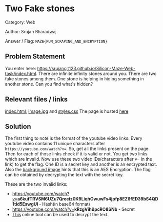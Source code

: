 # **Two Fake stones**

Category: Web

Author: Srujan Bharadwaj

Answer / Flag: `MAZE{FUN_SCRAPING_AND_ENCRYPTION}`

## Problem Statement

You enter here: https://srujangit123.github.io/Silicon-Maze-Web-task/index.html. There are infinite infinity stones around you. There are two fake stones among them. One stone is helping in hiding something in another stone. Can you find what's hidden?


## Relevant files / links

[index.html](./index.html), [image.jpg](./image.jpg) and [styles.css](./styles.css)
The page is hosted [here](https://srujangit123.github.io/Silicon-Maze-Web-task/index.html)

## Solution

The first thing to note is the format of the youtube video links. Every youtube video contains 11 unique characters after ``https://youtube.com/watch?v=``. So, get all the links present on the page. Then for each of those links check if it is valid or not. You get two links which are invalid. Now use these two video IDs(characters after v= in the link) to get the flag. One ID is a secret key and another is an encrypted text. Also the [background image](./image.jpg) hints that this is an AES Encryption. The flag can be obtained by decrypting the text with the secret key.

These are the two invalid links:

- https://youtube.com/watch?v=<strong>a6kufTRVSM6UZu7Qreeiz0K9LiqhOwuwFs4jpfp8EZ6fED39bS4QD1tld5EswgUl</strong> - Hash(in base64 format)
- https://youtube.com/watch?v=<strong>kRzgVih9pcRO8SNb</strong> - Secret
- [This](https://www.devglan.com/online-tools/aes-encryption-decryption) online tool can be used to decrypt the text.
